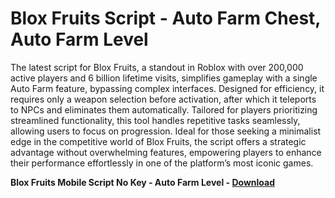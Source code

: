 <h1>Blox Fruits Script - Auto Farm Chest, Auto Farm Level</h1>

The latest script for Blox Fruits, a standout in Roblox with over 200,000 active players and 6 billion lifetime visits, simplifies gameplay with a single Auto Farm feature, bypassing complex interfaces. Designed for efficiency, it requires only a weapon selection before activation, after which it teleports to NPCs and eliminates them automatically. Tailored for players prioritizing streamlined functionality, this tool handles repetitive tasks seamlessly, allowing users to focus on progression. Ideal for those seeking a minimalist edge in the competitive world of Blox Fruits, the script offers a strategic advantage without overwhelming features, empowering players to enhance their performance effortlessly in one of the platform’s most iconic games.

**Blox Fruits Mobile Script No Key - Auto Farm Level - [Download](https://www.dlgram.com/public/files/api.php?shortened=SGmlov)**


